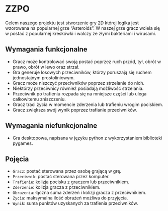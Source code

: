 # ZZPO

Celem naszego projektu jest stworzenie gry 2D której logika jest wzorowana na popularnej grze “Asteroids”. W naszej grze gracz wciela się w postać z popularnej kreskówki i walczy ze złymi bakteriami i wirusami.

## Wymagania funkcjonalne

- Gracz może kontrolować swoją postać poprzez ruch przód, tył, obrót w prawo, obrót w lewo oraz strzał.
- Gra generuje losowych przeciwników, którzy poruszają się ruchem jednostajnym prostoliniowym.
- Gracz może niszczyć przeciwników poprzez strzelanie do nich.
- Niektórzy przeciwnicy również posiadają możliwość strzelania.
- Przeciwnik po trafieniu rozpada się na mniejsze części lub ulega całkowitemu zniszczeniu.
- Gracz traci życia w momencie zderzenia lub trafieniu wrogim pociskiem.
- Gracz zwiększa swój wynik poprzez trafianie przeciwników.

## Wymagania niefunkcjonalne

- Gra desktopowa, napisana w języku python z wykorzystaniem biblioteki pygames.

## Pojęcia

- `Gracz`: postać sterowana przez osobę grającą w grę.
- `Przeciwnik`: postać sterowana przez komputer.
- `Trafienie`: kolizja pocisku z graczem lub przeciwnikiem.
- `Zderzenie`: kolizja gracza z przeciwnikiem.
- `Obrażenia`: łączna suma zderzeń i kolizji gracza z przeciwnikiem.
- `Życia`: maksymalna ilość obrażeń możliwa do przyjęcia.
- `Wynik`: suma punktów uzyskanych za trafienia przeciwników.
